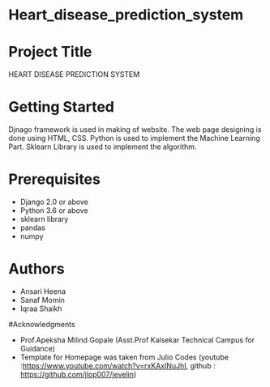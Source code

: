 # Heart_disease_prediction_system
# Project Title

HEART DISEASE PREDICTION SYSTEM

# Getting Started

Djnago framework is used in making  of website.
The web  page designing is done using  HTML, CSS.
Python is used to implement the Machine Learning Part.
Sklearn Library is used to implement the algorithm.

# Prerequisites

- Django 2.0 or above
- Python 3.6 or above
- sklearn library
- pandas
- numpy

# Authors
- Ansari Heena
- Sanaf Momin
- Iqraa Shaikh

#Acknowledgments

- Prof.Apeksha Milind Gopale (Asst.Prof Kalsekar Technical Campus for Guidance)
- Template for Homepage was taken from Julio Codes (youtube :https://www.youtube.com/watch?v=rxKAxINuJhI, github : https://github.com/jlop007/jevelin)

